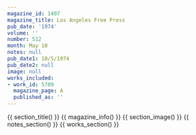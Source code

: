 ```yaml
---
magazine_id: 1407
magazine_title: Los Angeles Free Press
pub_date: '1974'
volume: ''
number: 512
month: May 10
notes: null
pub_date1: 10/5/1974
pub_date2: null
image: null
works_included:
- work_id: 5709
  magazine_page: A
  published_as: ''
---
```


{{ section_title() }}
{{ magazine_info() }}
{{ section_image() }}
{{ notes_section() }}
{{ works_section() }}
